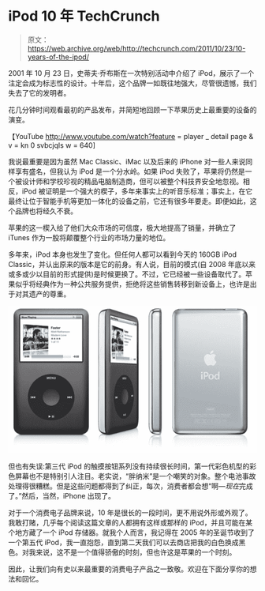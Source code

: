 # iPod 10 年 TechCrunch

> 原文：<https://web.archive.org/web/http://techcrunch.com/2011/10/23/10-years-of-the-ipod/>

2001 年 10 月 23 日，史蒂夫·乔布斯在一次特别活动中介绍了 iPod，展示了一个注定会成为标志性的设计。十年后，这个品牌一如既往地强大，尽管很遗憾，我们失去了它的发明者。

花几分钟时间观看最初的产品发布，并简短地回顾一下苹果历史上最重要的设备的演变。

【YouTube http://www.youtube.com/watch?feature = player _ detail page & v = kn 0 svbcjqls w = 640]

我说最重要是因为虽然 Mac Classic、iMac 以及后来的 iPhone 对一些人来说同样享有盛名，但我认为 iPod 是一个分水岭。如果 iPod 失败了，苹果将仍然是一个被设计师和学校珍视的精品电脑制造商，但可以被整个科技界安全地忽视。相反，iPod 被证明是一个强大的楔子，多年来事实上的听音乐标准；事实上，在它最终让位于智能手机等更加一体化的设备之前，它还有很多年要走。即便如此，这个品牌也将经久不衰。

苹果的这一楔入给了他们大众市场的可信度，极大地提高了销量，并确立了 iTunes 作为一股将颠覆整个行业的市场力量的地位。

多年来，iPod 本身也发生了变化。但任何人都可以看到今天的 160GB iPod Classic，并认出原来的版本是它的前身。有人说，目前的模式(自 2008 年底以来或多或少以目前的形式提供)是时候更换了。不过，它已经被一些设备取代了。苹果似乎将经典作为一种公共服务提供，拒绝将这些销售转移到新设备上，也许是出于对其遗产的尊重。

![](img/4913876e9e16e32668833ac8598c58e3.png "black_image2_20111004")

但也有失误:第三代 iPod 的触摸按钮系列没有持续很长时间，第一代彩色机型的彩色屏幕也不是特别引人注目。老实说，“胖纳米”是一个嘲笑的对象。整个电池事故处理得很糟糕。但是这些问题都得到了纠正，每次，消费者都会想“啊—*现在*完成了。”然后，当然，iPhone 出现了。

对于一个消费电子品牌来说，10 年是很长的一段时间，更不用说外形或外观了。我敢打赌，几乎每个阅读这篇文章的人都拥有这样或那样的 iPod，并且可能在某个地方藏了一个 iPod 存储器。就我个人而言，我记得在 2005 年的圣诞节收到了一个第五代 iPod，我一直抱怨，直到第二天我们可以去商店把我的白色换成黑色。对我来说，这不是一个值得骄傲的时刻，但也许这是苹果的一个时刻。

因此，让我们向有史以来最重要的消费电子产品之一致敬。欢迎在下面分享你的想法和回忆。